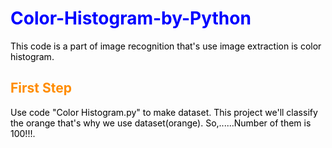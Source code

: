 # Color-Histogram-by-Python
This code is a part of image recognition that's use image extraction is color histogram.

## First Step
Use code "Color Histogram.py" to make dataset. This project we'll classify the orange that's why we use dataset(orange). So,......Number of them is 100!!!.
<style>
H1{color:Blue !important;}
H2{color:DarkOrange !important;}
p{color:Black !important;}
</style>
